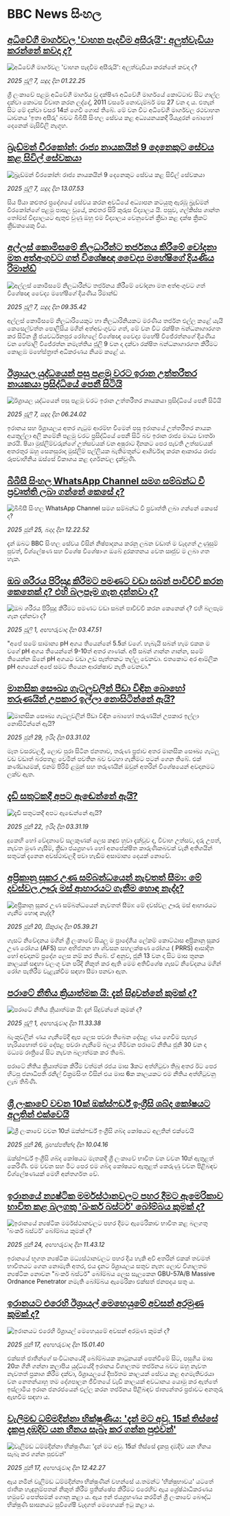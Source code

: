 # BBC News සිංහල## [අධිවේගී මාර්ගවල 'වාහන පැදවීම අසීරුයි': අලුත්වැඩියා කරන්නේ කවදා ද?](https://www.bbc.com/sinhala/articles/cz9kj33w7ygo?at_campaign=githubrss)![අධිවේගී මාර්ගවල 'වාහන පැදවීම අසීරුයි': අලුත්වැඩියා කරන්නේ කවදා ද?](https://ichef.bbci.co.uk/ace/ws/240/cpsprodpb/f22a/live/acde9360-58b8-11f0-9074-8989d8c97d87.jpg)_2025 ජූලි 7, සඳුදා දින 01.22.25_ශ්‍රී ලංකාවේ පළමු අධිවේගී මාර්ගය වූ දක්ෂිණ අධිවේගී මාර්ගයේ කොට්ටාව සිට ගාල්ල දක්වා කොටස විවෘත කරන ලද්දේ, 2011 වසරේ නොවැම්බර් මස 27 වන දා ය.
එතැන් සිට මේ දක්වා වසර 14ක් ගෙවී ගොස් තිබේ.
මේ වන විට අධිවේගී මාර්ගවල රථවාහන ධාවනය 'ඉතා අසීරු' බවට බීබීසී සිංහල සේවය කළ අධ්‍යයනයකදී රියැදුරන් බොහෝ දෙනෙක් මැසිවිලි නැගූහ.## [බ්‍රැඩ්මන් වීරකෝන්: රාජ්‍ය නායකයින් 9 දෙනෙකුට සේවය කළ සිවිල් සේවකයා](https://www.bbc.com/sinhala/articles/c8e4974rpj4o?at_campaign=githubrss)![බ්‍රැඩ්මන් වීරකෝන්: රාජ්‍ය නායකයින් 9 දෙනෙකුට සේවය කළ සිවිල් සේවකයා](https://ichef.bbci.co.uk/ace/ws/240/cpsprodpb/b2e6/live/0788d090-5b30-11f0-bbd5-0d5cb6c84155.jpg)_2025 ජූලි 7, සඳුදා දින 13.07.53_සිය පියා කළුතර ප්‍රදේශයේ සේවය කරන අවධියේ අධ්‍යාපන කටයුතු ඇරඹූ බ්‍රැඩ්මන් වීරකෝන්ගේ පළමු පාසල වූයේ, කළුතර සිරි කුරුස විද්‍යාලය යි.
පසුව, ගල්කිස්ස ශාන්ත තෝමස් විද්‍යාලයට ඇතුළු වුණු ඔහු එම විද්‍යාලය වෙනුවෙන් ක්‍රීඩා කළ දක්ෂ ක්‍රිකට් ක්‍රීඩකයෙකු විය.## [අල්ලස් කොමිසමේ නිලධාරීන්ට තර්ජනය කිරීමේ චෝදනා මත අත්අංගුවට ගත් විශේෂඥ වෛද්‍ය මහේෂිගේ දියණිය රිමාන්ඩ්](https://www.bbc.com/sinhala/articles/cd97qzxk4y8o?at_campaign=githubrss)![අල්ලස් කොමිසමේ නිලධාරීන්ට තර්ජනය කිරීමේ චෝදනා මත අත්අංගුවට ගත් විශේෂඥ වෛද්‍ය මහේෂිගේ දියණිය රිමාන්ඩ්](https://ichef.bbci.co.uk/ace/standard/240/cpsprodpb/dc07/live/16e56770-5b11-11f0-a40e-a1af2950b220.jpg)_2025 ජූලි 7, සඳුදා දින 09.35.42_අල්ලස් කොමිසමේ නිලධාරියෙකුට හා නිලධාරිනියකට මරණීය තර්ජන එල්ල කළේ යැයි කෙසෙල්වත්ත පොලිසිය මගින් අත්අඩංගුවට ගත්, මේ වන විට රක්ෂිත බන්ධනාගාරගත කර සිටින ශ්‍රී ජයවර්ධනපුර රෝහලේ විශේෂඥ වෛද්‍ය මහේෂි විජේරත්නගේ දියණිය වන හේමාලි විජේරත්න නමැත්තිය ජූලි 9 වන දා දක්වා රක්ෂිත බන්ධනාගාරගත කිරීමට කොළඹ මහේස්ත්‍රාත් අධිකරණය නියම කළේ ය.## [ඊශ්‍රායල යුද්ධයෙන් පසු පළමු වරට ඉරාන උත්තරීතර නායකයා ප්‍රසිද්ධියේ පෙනී සිටියි](https://www.bbc.com/sinhala/articles/c4g8wgyzdqyo?at_campaign=githubrss)![ඊශ්‍රායල යුද්ධයෙන් පසු පළමු වරට ඉරාන උත්තරීතර නායකයා ප්‍රසිද්ධියේ පෙනී සිටියි](https://ichef.bbci.co.uk/ace/ws/240/cpsprodpb/bb55/live/72a41070-59db-11f0-b5c5-012c5796682d.jpg)_2025 ජූලි 7, සඳුදා දින 06.24.02_ඉරානය සහ ඊශ්‍රායලය අතර ගැටුම ආරම්භ වීමෙන් පසු ඉරානයේ උත්තරීතර නායක අයතුල්ලා අලි කමේනි පළමු වරට ප්‍රසිද්ධියේ පෙනී සිටි බව ඉරාන රාජ්‍ය මාධ්‍ය වාර්තා කරයි.
ෂියා මුස්ලිම්වරුන්ගේ උත්සවයක් වන අෂුරාට දිනකට පෙර පැවති උත්සවයක් අතරතුර ඔහු සෙනසුරාදා මුස්ලිම් පල්ලියක බැතිමතුන්ට ආශිර්වාද කරන ආකාරය රාජ්‍ය රූපවාහිනිය ඔස්සේ විකාශය කළ දර්ශනවල දැක්වුණි.## [බීබීසී සිංහල WhatsApp Channel සමග සම්බන්ධ වී ප්‍රවෘත්ති ලබා ගන්නේ කෙසේ ද?](https://www.bbc.com/sinhala/articles/ce393v32gg1o?at_campaign=githubrss)![බීබීසී සිංහල WhatsApp Channel සමග සම්බන්ධ වී ප්‍රවෘත්ති ලබා ගන්නේ කෙසේ ද?](https://ichef.bbci.co.uk/ace/ws/240/cpsprodpb/82af/live/18dbcab0-6c47-11ef-8c32-f3c2bc7494c6.jpg)_2025 ජූනි 25, බදාදා දින 12.22.52_දැන් ඔබට BBC සිංහල සේවය විසින් නිෂ්පාදනය කරනු ලබන වඩාත් ම වැදගත් උණුසුම් පුවත්, විශ්ලේෂණ සහ විශේෂ විශේෂාංග ඔබේ දුරකතනය වෙත ඍජුව ම ලබා ගත හැක.## [ඔබ ශරීරය පිරිසුදු කිරීමට පමණට වඩා සබන් පාවිච්චි කරන කෙනෙක් ද? එහි බලපෑම ගැන දන්නවා ද?](https://www.bbc.com/sinhala/articles/c3d11xvmdy3o?at_campaign=githubrss)![ඔබ ශරීරය පිරිසුදු කිරීමට පමණට වඩා සබන් පාවිච්චි කරන කෙනෙක් ද? එහි බලපෑම ගැන දන්නවා ද?](https://ichef.bbci.co.uk/ace/ws/240/cpsprodpb/34b9/live/cde81b60-55a9-11f0-9074-8989d8c97d87.jpg)_2025 ජූලි 1, අඟහරුවාදා දින 03.47.51_"අපේ සමේ සාමාන්‍ය pH අගය තියෙන්නේ 5.5ක් වගේ. හැබැයි සබන් හැම එකක ම වගේ pH අගය තියෙන්නේ 9-10ත් අතර ගාණක්. අපි සබන් ගාන්න ගාන්න, සමේ තියෙන්න ඕනේ pH අගයට වඩා උඩ පැත්තකට තල්ලු වෙනවා. එතකොට අර ආම්ලික pH අගයෙන් අපේ සමට තියෙන ආරක්ෂාව නැති වෙනවා."## [මානසික සෞඛ්‍ය ගැටලුවලින් පීඩා විඳින බොහෝ තරුණයින් උපකාර ඉල්ලා නොසිටින්නේ ඇයි?](https://www.bbc.com/sinhala/articles/cy0wxpd8z1zo?at_campaign=githubrss)![මානසික සෞඛ්‍ය ගැටලුවලින් පීඩා විඳින බොහෝ තරුණයින් උපකාර ඉල්ලා නොසිටින්නේ ඇයි?](https://ichef.bbci.co.uk/ace/ws/240/cpsprodpb/60d8/live/e64248a0-5353-11f0-8485-7bd50fa63665.jpg)_2025 ජූනි 29, ඉරිදා දින 03.31.02_මෑත වසරවලදී, ලොව පුරා සිටින ජනතාව, තරුණ ප්‍රජාව අතර මානසික සෞඛ්‍ය ගැටලු වඩ වඩාත් බරපතළ වෙමින් පවතින බව වටහා ගැනීමට පටන් ගෙන තිබේ. එක් කණ්ඩායමක්, එනම් පිරිමි ළමුන් සහ තරුණයින් ඔවුන් අතරින් විශේෂයෙන් අවදානමට ලක්ව ඇත.## [දැඩි සතුටකදී අපට ඇඬෙන්නේ ඇයි?](https://www.bbc.com/sinhala/articles/cew01zxzyqjo?at_campaign=githubrss)![දැඩි සතුටකදී අපට ඇඬෙන්නේ ඇයි?](https://ichef.bbci.co.uk/ace/ws/240/cpsprodpb/deee/live/6239fed0-4d91-11f0-8c47-237c2e4015f5.jpg)_2025 ජූනි 22, ඉරිදා දින 03.31.19_දුකෙහි හෝ වේදනාවේ සලකුණක් ලෙස කඳුළු හුවා දැක්වූව ද, විවාහ උත්සව, දරු උපත්, නැවත මුණ ගැසීම්, ක්‍රීඩා ජයග්‍රහණ හෝ අනපේක්ෂිත කාරුණිකබවක් වැනි අතිශයින් සතුටක් දැනෙන අවස්ථාවලදී පවා හැඬීම අසාමාන්‍ය දෙයක් නොවේ.## [අප්‍රිකානු සූකර උණ සම්බන්ධයෙන් නැවතත් සීමා: මේ දවස්වල ඌරු මස් ආහාරයට ගැනීම හොඳ නැද්ද?](https://www.bbc.com/sinhala/articles/cjr429d05e0o?at_campaign=githubrss)![අප්‍රිකානු සූකර උණ සම්බන්ධයෙන් නැවතත් සීමා: මේ දවස්වල ඌරු මස් ආහාරයට ගැනීම හොඳ නැද්ද?](https://ichef.bbci.co.uk/ace/ws/240/cpsprodpb/771a/live/7d0db9d0-95dc-11ef-9eb7-7b7defb4f9e7.jpg)_2025 ජූනි 20, සිකුරාදා දින 05.39.21_ගැසට් නිවේදනය මගින් ශ්‍රී ලංකාවේ සියලු ම ප්‍රාදේශීය ලේකම් කොට්ඨාස අප්‍රිකානු සූකර උණ රෝගය (AFS) සහ අභිජනන හා ශ්වසන සහලක්ෂණ රෝගය ( PRRS)  ආසාදිත හෝ අවදානම් ප්‍රදේශ ලෙස නම් කර තිබේ.
ඒ අනුව, ජූනි 13 වන දා සිට මාස තුනක කාලයක් සඳහා වලංගු වන පරිදි නිකුත් කර ඇති මෙම අතිවිශේෂ ගැසට් නිවේදනය මගින් රෝග පැතිරීම වැළැක්වීම සඳහා සීමා පනවා ඇත.## [පරාටේ නීතිය ක්‍රියාත්මක යි: දැන් සිදුවන්නේ කුමක් ද?](https://www.bbc.com/sinhala/articles/cpvjjx8dgmyo?at_campaign=githubrss)![පරාටේ නීතිය ක්‍රියාත්මක යි: දැන් සිදුවන්නේ කුමක් ද?](https://ichef.bbci.co.uk/ace/ws/240/cpsprodpb/5754/live/bad8e3e0-5664-11f0-86a4-4f1d55abaccf.jpg)_2025 ජූලි 1, අඟහරුවාදා දින 11.33.38_බැංකුවලින් ණය ගැනීමේදී ඇප ලෙස පවරා තිබෙන දේපළ ණය ගෙවීම පැහැර හැරියහොත් එම දේපළ පවරා ගැනීමේ බලය හිමිවන පරාටේ නීතිය ජූනි 30 වන දා මධ්‍යම රාත්‍රියේ සිට නැවත බලාත්මක කර තිබේ.

පරාටේ නීතිය ක්‍රියාත්මක කිරීම වත්මන් රජය මාස 3කට අත්හිටුවා තිබූ අතර ඊට පෙර හිටපු ජනාධිපති රනිල් වික්‍රමසිංහ විසින් එය මාස 6ක කාලයකට එම නීතිය අත්හිටුවනු ලැබ තිබිණි.## [ශ්‍රී ලංකාවේ වචන 10ක් ඔක්ස්ෆර්ඩ් ඉංග්‍රීසි ශබ්ද කෝෂයට අලුතින් එක්වෙයි](https://www.bbc.com/sinhala/articles/cwyqd2rwx10o?at_campaign=githubrss)![ශ්‍රී ලංකාවේ වචන 10ක් ඔක්ස්ෆර්ඩ් ඉංග්‍රීසි ශබ්ද කෝෂයට අලුතින් එක්වෙයි](https://ichef.bbci.co.uk/ace/ws/240/cpsprodpb/4a1e/live/a7ac0e40-5269-11f0-bd3c-ef3c6f7203cb.jpg)_2025 ජූනි 26, බ්‍රහස්පතින්දා දින 10.04.16_ඔක්ස්ෆර්ඩ් ඉංග්‍රීසි ශබ්ද කෝෂයට මෑතකදී ශ්‍රී ලංකාවේ භාවිත වන වචන 10ක් ඇතුළත් කෙරිණි. එම වචන සහ මීට පෙර එම ශබ්ද කෝෂයට ඇතුළත් කෙරුණු වචන පිළිබඳව විශ්ලේෂණයක් මෙහි අන්තර්ගත වේ.## [ඉරානයේ න්‍යෂ්ටික මර්මස්ථානවලට පහර දීමට ඇමෙරිකාව භාවිත කළ බලගතු 'බංකර් බස්ටර්' බෝම්බය කුමක් ද?](https://www.bbc.com/sinhala/articles/c2k1je43z8ko?at_campaign=githubrss)![ඉරානයේ න්‍යෂ්ටික මර්මස්ථානවලට පහර දීමට ඇමෙරිකාව භාවිත කළ බලගතු 'බංකර් බස්ටර්' බෝම්බය කුමක් ද?](https://ichef.bbci.co.uk/ace/ws/240/cpsprodpb/59ac/live/c89e6c70-4b83-11f0-86d5-3b52b53af158.png)_2025 ජූනි 24, අඟහරුවාදා දින 11.43.12_ඉරානයේ භූගත න්‍යෂ්ටික මධ්‍යස්ථානවලට පහර දිය හැකි අවි අතරින් එකක් තවමත් භාවිතයට ගෙන නොමැති අතර, එය දැනට ඊශ්‍රායලය සතුව නැත: ලොව විශාලතම න්‍යෂ්ටික නොවන "බංකර් බස්ටර්" බෝම්බය ලෙස සැලකෙන GBU-57A/B Massive Ordnance Penetrator නමැති බෝම්බය ඇමෙරිකා එක්සත් ජනපදය සතු ය.## [ඉරානයට එරෙහි ඊශ්‍රායල් මෙහෙයුමේ අවසන් අරමුණ කුමක් ද?](https://www.bbc.com/sinhala/articles/cql032pzzw5o?at_campaign=githubrss)![ඉරානයට එරෙහි ඊශ්‍රායල් මෙහෙයුමේ අවසන් අරමුණ කුමක් ද?](https://ichef.bbci.co.uk/ace/ws/240/cpsprodpb/9aac/live/ac22e140-4861-11f0-bbaa-4bc03e0665b7.png)_2025 ජූනි 17, අඟහරුවාදා දින 15.01.40_එක්සත් ජාතීන්ගේ සංවිධානයේදී බෝම්බයක කාටූනයක් පෙන්වීමේ සිට, පසුගිය මාස 20ක ගිනි ගන්නා කලාපීය යුද්ධයේදී ඉරානය විශාලතම තර්ජනය බවට ඔහු නැවත නැවතත් ප්‍රකාශ කිරීම දක්වා, ඊශ්‍රායලයේ දීර්ඝතම කාලයක් සේවය කළ අගමැතිවරයා වන නෙතන්යාහු තම දේශපාලන ජීවිතයේ වැඩි කාලයක් අවධානය යොමු කර ඇත්තේ ඉස්ලාමීය ඉරාන ජනරජයෙන් එල්ල කරන තර්ජනය පිළිබඳව ජාත්‍යන්තර ප්‍රජාවට අනතුරු ඇඟවීම සඳහා ය.## [වැලිමඩ ධම්මදින්නා භික්ෂුණිය: 'දැන් මට අවු. 15ක් තිස්සේ දැකපු දඹදිව යන හීනය සැබෑ කර ගන්න පුළුවන්'](https://www.bbc.com/sinhala/articles/cn5kr10gdpgo?at_campaign=githubrss)![වැලිමඩ ධම්මදින්නා භික්ෂුණිය: 'දැන් මට අවු. 15ක් තිස්සේ දැකපු දඹදිව යන හීනය සැබෑ කර ගන්න පුළුවන්'](https://ichef.bbci.co.uk/ace/ws/240/cpsprodpb/e663/live/1b24e490-4b68-11f0-9a0b-27ba8ae87ef8.jpg)_2025 ජූනි 17, අඟහරුවාදා දින 12.42.27_ඇය නමින් වැලිමඩ ධම්මදින්නා භික්ෂුණීන් වහන්සේ ය.තමන්ට 'භික්ෂුභාවය' යටතේ ජාතික හැඳුනුම්පතක් නිකුත් කිරීම ප්‍රතික්ෂේප කිරීමට එරෙහිව ඇය ශ්‍රේෂ්ඨාධිකරණය හමුවේ පෙත්සමක් ගොනු කළා ය.
ඇය ඉන් ජයග්‍රහණය කරමින් ශ්‍රී ලංකාවේ බෞද්ධ භික්ෂුණී සාසනයට සුවිශේෂී වැදගත් මෙහෙයක් ඉටු කළා ය.